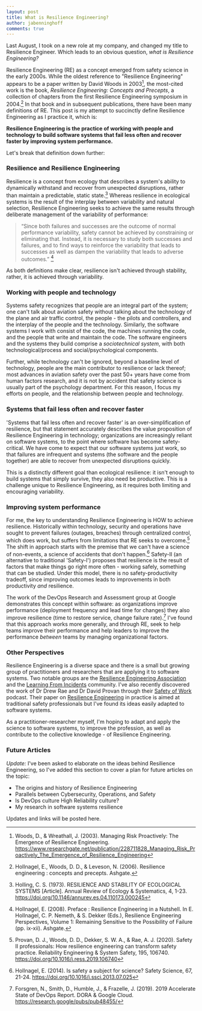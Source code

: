 ```yaml
---
layout: post
title: What is Resilience Engineering?
author: jabenninghoff
comments: true
---
```


Last August, I took on a new role at my company, and changed my title to Resilience Engineer. Which leads to an obvious question, *what is Resilience Engineering?*

Resilience Engineering (RE) as a concept emerged from safety science in the early 2000s. While the oldest reference to "Resilience Engineering" appears to be a paper written by David Woods in 2003[^fn-emergence], the most-cited work is the book, *Resilience Engineering: Concepts and Precepts*, a collection of chapters from the first Resilience Engineering symposium in 2004.[^fn-concepts] In that book and in subsequent publications, there have been many definitions of RE. This post is my attempt to succinctly define Resilience Engineering as I practice it, which is:

**Resilience Engineering is the practice of working with people and technology to build software systems that fail less often and recover faster by improving system performance.**

Let's break that definition down further:

### Resilience and Resilience Engineering

Resilience is a concept from ecology that describes a system's ability to dynamically withstand and recover from unexpected disruptions, rather than maintain a predictable, static state.[^fn-holling] Whereas resilience in ecological systems is the result of the interplay between variability and natural selection, Resilience Engineering seeks to achieve the same results through deliberate management of the variability of performance:

> “Since both failures and successes are the outcome of normal performance variability, safety cannot be achieved by constraining or eliminating that. Instead, it is necessary to study both successes and failures, and to find ways to reinforce the variability that leads to successes as well as dampen the variability that leads to adverse outcomes.” [^fn-nutshell]

As both definitions make clear, resilience isn't achieved through stability, rather, it is achieved through variability.

### Working with people and technology

Systems safety recognizes that people are an integral part of the system; one can't talk about aviation safety without talking about the technology of the plane and air traffic control, the people - the pilots and controllers, and the interplay of the people and the technology. Similarly, the software systems I work with consist of the code, the machines running the code, and the people that write and maintain the code. The software engineers and the systems they build comprise a *sociotechnical system*, with both technological/process and social/psychological components.

Further, while technology can't be ignored, beyond a baseline level of technology, people are the main contributor to resilience or lack thereof; most advances in aviation safety over the past 50+ years have come from human factors research, and it is not by accident that safety science is usually part of the psychology department. For this reason, I focus my efforts on people, and the relationship between people and technology.

### Systems that fail less often and recover faster

'Systems that fail less often and recover faster' is an over-simplification of resilience, but that statement accurately describes the value proposition of Resilience Engineering in technology; organizations are increasingly reliant on software systems, to the point where software has become safety-critical. We have come to expect that our software systems just work, so that failures are infrequent and systems (the software and the people together) are able to recover from unexpected disruptions quickly.

This is a distinctly different goal than ecological resilience: it isn't enough to build systems that simply survive, they also need be productive. This is a challenge unique to Resilience Engineering, as it requires both limiting and encouraging variability.

### Improving system performance

For me, the key to understanding Resilience Engineering is HOW to achieve resilience. Historically within technology, security and operations have sought to prevent failures (outages, breaches) through centralized control, which does work, but suffers from limitations that RE seeks to overcome.[^fn-RE] The shift in approach starts with the premise that we can't have a science of non-events, a science of accidents that don't happen.[^fn-subject] Safety-II (an alternative to traditional 'Safety-I') proposes that resilience is the result of factors that make things go right more often - working safely, something that can be studied. Under this model, there is no safety-productivity tradeoff, since improving outcomes leads to improvements in both productivity *and* resilience.

The work of the DevOps Research and Assessment group at Google demonstrates this concept within software: as organizations improve performance (deployment frequency and lead time for changes) they also improve resilience (time to restore service, change failure rate).[^fn-DORA] I've found that this approach works more generally, and through RE, seek to help teams improve their performance and help leaders to improve the performance *between* teams by managing  organizational factors.

### Other Perspectives

Resilience Engineering is a diverse space and there is a small but growing group of practitioners and researchers that are applying it to software systems. Two notable groups are the [Resilience Engineering Association](https://www.resilience-engineering-association.org) and the [Learning From Incidents](https://www.learningfromincidents.io) community. I've also recently discovered the work of Dr Drew Rae and Dr David Provan through their [Safety of Work](https://safetyofwork.com) podcast. Their paper on [Resilience Engineering](https://www.sciencedirect.com/science/article/pii/S0951832018309864) in practice is aimed at traditional safety professionals but I've found its ideas easily adapted to software systems.

As a practitioner-researcher myself, I'm hoping to adapt and apply the science to software systems, to improve the profession, as well as contribute to the collective knowledge - of Resilience Engineering.

### Future Articles

*Update:* I've been asked to elaborate on the ideas behind Resilience Engineering, so I've added this section to cover a plan for future articles on the topic:

* The origins and history of Resilience Engineering
* Parallels between Cybersecurity, Operations, and Safety
* Is DevOps culture High Reliability culture?
* My research in software systems resilience

Updates and links will be posted here.

[^fn-emergence]: Woods, D., & Wreathall, J. (2003). Managing Risk Proactively: The Emergence of Resilience Engineering. https://www.researchgate.net/publication/228711828_Managing_Risk_Proactively_The_Emergence_of_Resilience_Engineering
[^fn-concepts]: Hollnagel, E., Woods, D. D., & Leveson, N. (2006). Resilience engineering : concepts and precepts. Ashgate.
[^fn-holling]: Holling, C. S. (1973). RESILIENCE AND STABILITY OF ECOLOGICAL SYSTEMS [Article]. Annual Review of Ecology & Systematics, 4, 1-23. https://doi.org/10.1146/annurev.es.04.110173.000245
[^fn-nutshell]: Hollnagel, E. (2008). Preface : Resilience Engineering in a Nutshell. In E. Hollnagel, C. P. Nemeth, & S. Dekker (Eds.), Resilience Engineering Perspectives, Volume 1: Remaining Sensitive to the Possibility of Failure (pp. ix-xii). Ashgate.
[^fn-RE]: Provan, D. J., Woods, D. D., Dekker, S. W. A., & Rae, A. J. (2020). Safety II professionals: How resilience engineering can transform safety practice. Reliability Engineering & System Safety, 195, 106740. https://doi.org/10.1016/j.ress.2019.106740
[^fn-subject]: Hollnagel, E. (2014). Is safety a subject for science? Safety Science, 67, 21-24. https://doi.org/10.1016/j.ssci.2013.07.025
[^fn-DORA]: Forsgren, N., Smith, D., Humble, J., & Frazelle, J. (2019). 2019 Accelerate State of DevOps Report. DORA & Google Cloud. https://research.google/pubs/pub48455/
